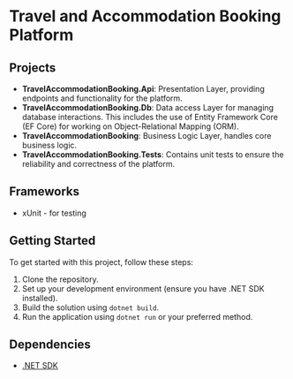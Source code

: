 # Travel and Accommodation Booking Platform


## Projects
- **TravelAccommodationBooking.Api**: Presentation Layer, providing endpoints and functionality for the platform.
- **TravelAccommodationBooking.Db**: Data access Layer for managing database interactions. This includes the use of Entity Framework Core (EF Core) for working on Object-Relational Mapping (ORM).
- **TravelAccommodationBooking**: Business Logic Layer, handles core business logic.
- **TravelAccommodationBooking.Tests**: Contains unit tests to ensure the reliability and correctness of the platform.

## Frameworks
* xUnit - for testing

## Getting Started
To get started with this project, follow these steps:
1. Clone the repository.
2. Set up your development environment (ensure you have .NET SDK installed).
3. Build the solution using `dotnet build`.
4. Run the application using `dotnet run` or your preferred method.

## Dependencies
- [.NET SDK](https://dotnet.microsoft.com/download)
